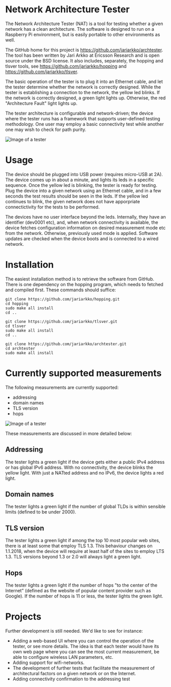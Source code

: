 
# Network Architecture Tester

The Network Architecture Tester (NAT) is a tool for testing whether a given network has a clean architecture. The software is designed to run on a Raspberry Pi environment, but is easily portable to other environments as well.

The GitHub home for this project is https://github.com/jariarkko/archtester. The tool has been written by Jari Arkko at Ericsson Research and is open source under the BSD license. It also includes, separately, the hopping and tlsver tools, see https://github.com/jariarkko/hopping and https://github.com/jariarkko/tlsver.

The basic operation of the tester is to plug it into an Ethernet cable, and let the tester determine whether the network is correctly designed. While the tester is establishing a connection to the network, the yellow led blinks. If the network is correctly designed, a green light lights up. Otherwise, the red "Architecture Fault" light lights up.

The tester architecture is configurable and network-driven; the device where the tester runs has a framework that supports user-defined testing methodology. One user may employ a basic connectivity test while another one may wish to check for path purity.

![Image of a tester](https://github.com/jariarkko/archtester/blob/master/doc/tester.jpg?raw=true)

# Usage

The device should be plugged into USB power (requires micro-USB at 2A). The device comes up in about a minute, and lights its leds in a specific sequence. Once the yellow led is blinking, the tester is ready for testing. Plug the device into a given network using an Ethernet cable, and in a few seconds the test results should be seen in the leds. If the yellow led continues to blink, the given network does not have apporpriate connectictivity for the tests to be performed.

The devices have no user interface beyond the leds. Internally, they have an identifier (dev0001 etc), and, when network connectivity is available, the device fetches configuration information on desired measurement mode etc from the network. Otherwise, previously used mode is applied. Software updates are checked when the device boots and is connected to a wired network.

# Installation

The easiest installation method is to retrieve the software from GitHub. There is one dependency on the hopping program, which needs to fetched and compiled first. These commands should suffice:

    git clone https://github.com/jariarkko/hopping.git
    cd hopping
    sudo make all install
    cd ..
    
    git clone https://github.com/jariarkko/tlsver.git
    cd tlsver
    sudo make all install
    cd ..
    
    git clone https://github.com/jariarkko/archtester.git
    cd archtester
    sudo make all install

# Currently supported measurements

The following measurements are currently supported:

- addressing
- domain names
- TLS version
- hops

![Image of a tester](https://github.com/jariarkko/archtester/blob/master/doc/testercloseup.jpg?raw=true)

These measurements are discussed in more detailed below:

## Addressing

The tester lights a green light if the device gets either a public IPv4 address or has global IPv6 address. With no connectivity, the device blinks the yellow light. With just a NATted address and no IPv6, the device lights a red light.

## Domain names

The tester lights a green light if the number of global TLDs is within sensible limits (defined to be under 2000).

## TLS version

The tester lights a green light if among the top 10 most popular web sites, there is at least some that employ TLS 1.3. This behaviour changes on 1.1.2018, when the device will require at least half of the sites to employ LTS 1.3. TLS versions beyond 1.3 or 2.0 will always light a green light.

## Hops

The tester lights a green light if the number of hops "to the center of the Internet" (defined as the website of popular content provider such as Google). If the number of hops is 11 or less, the tester lights the green light.

# Projects

Further development is still needed. We'd like to see for instance:

* Adding a web-based UI where you can control the operation of the tester, or see more details. The idea is that each tester would have its own web page where you can see the most current measurement, be able to configure wireless LAN parameters, etc.
* Adding support for wifi-networks.
* The development of further tests that facilitate the measurement of architectural factors on a given network or on the Internet.
* Adding connectivity confirmation to the addressing test
